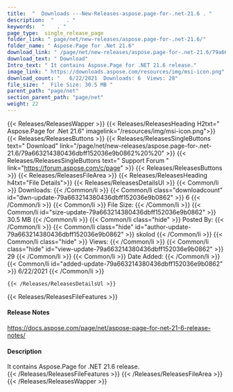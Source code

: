 ```yaml
---
title:  "  Downloads ---New-Releases-aspose.page-for-.net-21.6 . " 
description:  "    . " 
keywords:  "    . " 
page_type:  single_release_page
folder_link: " page/net/new-releases/aspose.page-for-.net-21.6/"
folder_name: " Aspose.Page for .Net 21.6"
download_link: " /page/net/new-releases/aspose.page-for-.net-21.6/79a663214380436dbff152036e9b0862"
download_text: " Download"
Intro_text: " It contains Aspose.Page for .NET 21.6 release."
image_link: " https://downloads.aspose.com/resources/img/msi-icon.png"
download_count: "   6/22/2021  Downloads: 6  Views: 28"
file_size: "  File Size: 30.5 MB "
parent_path: "page/net"
section_parent_path: "page/net"
weight: 22 
---
```


{{< Releases/ReleasesWapper >}}
  {{< Releases/ReleasesHeading H2txt=" Aspose.Page for .Net 21.6" imagelink="/resources/img/msi-icon.png">}}
  {{< Releases/ReleasesButtons >}}
    {{< Releases/ReleasesSingleButtons text=" Download" link="/page/net/new-releases/aspose.page-for-.net-21.6/79a663214380436dbff152036e9b0862%20%20" >}}
    {{< Releases/ReleasesSingleButtons text=" Support Forum " link="https://forum.aspose.com/c/page" >}}
  {{< Releases/ReleasesButtons >}}
  {{< Releases/ReleasesFileArea >}}
    {{< Releases/ReleasesHeading h4txt="File Details">}}
    {{< Releases/ReleasesDetailsUl >}}
            {{< Common/li  >}} Downloads: {{< /Common/li >}} 
      {{< Common/li class="downloadcount" id="dwn-update-79a663214380436dbff152036e9b0862" >}} 6 {{< /Common/li >}} 
      {{< Common/li  >}} File Size: {{< /Common/li >}} 
      {{< Common/li id="size-update-79a663214380436dbff152036e9b0862" >}} 30.5 MB {{< /Common/li >}} 
      {{< Common/li  class="hide" >}} Posted By: {{< /Common/li >}} 
      {{< Common/li class="hide" id="author-update-79a663214380436dbff152036e9b0862" >}} skolod {{< /Common/li >}} 
      {{< Common/li class="hide"  >}} Views: {{< /Common/li >}} 
      {{< Common/li class="hide" id="view-update-79a663214380436dbff152036e9b0862" >}} 29 {{< /Common/li >}} 
      {{< Common/li  >}} Date Added: {{< /Common/li >}} 
      {{< Common/li id="added-update-79a663214380436dbff152036e9b0862" >}} 6/22/2021 {{< /Common/li >}} 

    {{< /Releases/ReleasesDetailsUl >}}

  {{< Releases/ReleasesFileFeatures >}}
      <h4>Release Notes</h4><div><a href="https://docs.aspose.com/page/net/aspose-page-for-net-21-6-release-notes/">https://docs.aspose.com/page/net/aspose-page-for-net-21-6-release-notes/</a></div><h4>Description</h4><div class="HTMLDescription">It contains Aspose.Page for .NET 21.6 release.</div>
  {{< /Releases/ReleasesFileFeatures >}}
 {{< /Releases/ReleasesFileArea >}}
{{< /Releases/ReleasesWapper >}}



